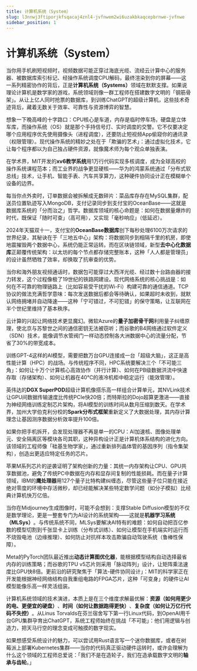 ```yaml
---
title: 计算机系统（System）
slug: l3nnwj3ftiporjkfsqacaj4znl4-jvfnwem2wi6uzakbkaqcepbrnwe-jvfnwe
sidebar_position: 1
---
```



# 计算机系统（System）

当你用手机刷短视频时，视频数据可能正穿过海底光缆、流经云计算中心的服务器、被数据库索引标记、经操作系统调度CPU解码，最终渲染到你的屏幕——这一系列精密协作的背后，正是<b>计算机系统（Systems）​</b>领域在默默支撑。如果说理论计算机是数学家的游戏，系统领域则像一群工程师在搭建数字文明的「钢筋骨架」。从让上亿人同时抢票的数据库，到训练ChatGPT的超级计算机，这些技术奇迹背后，藏着无数关于效率、可靠性与资源博弈的智慧。

想象一下晚高峰的十字路口：CPU核心是车道，内存是临时停车场，硬盘是立体车库，而操作系统（OS）就是那个手持信号灯、实时调度的交警。它不仅要决定哪个应用程序优先使用摄像头（进程调度），还要防止短视频App偷窥你的通讯录（权限管理）。现代操作系统的精妙之处在于「欺骗的艺术」：通过虚拟化技术，它让每个程序都以为自己独占硬件资源，就像魔术师为每个观众单独表演。

在学术界，MIT开发的<b>xv6教学系统</b>用1万行代码实现多核调度，成为全球高校的操作系统课程范本；而工业界的战争更显硬核——华为的鸿蒙系统通过「分布式软总线」技术，让手机、智能手表、汽车共享算力，这种硬件协同设计正在模糊单个设备的边界。

每当你点外卖时，订单数据会被拆解成无数碎片：菜品库存存在MySQL集群，配送员位置轨迹写入MongoDB，支付记录同步到支付宝的OceanBase——这就是数据库系统的「分而治之」哲学。数据库领域的核心命题是：如何在数据量爆炸的时代，既保证「随时可查」（高可用），又实现「毫秒响应」（低延迟）。

2024年天猫双十一，支付宝的<b>OceanBase数据库</b>创下每秒处理6100万次请求的世界纪录，其秘诀在于「三地五中心」架构：将数据同步到相隔千里的机房，即使地震摧毁两个数据中心，系统仍能正常运转。而在区块链领域，新型<b>去中心化数据库</b>正颠覆传统架构：以太坊的每个节点都存储完整账本，这种「人人都是管理员」的设计虽然牺牲了效率，却换取了抗审查的优势。

当你和海外朋友视频通话时，数据包可能穿过大西洋光缆、经过数十台路由器的接力转发，这个过程像极了19世纪的铁路网建设。现代网络系统的核心挑战是：如何在不可靠的物理链路上（比如容易受干扰的Wi-Fi）构建可靠的通信通道。TCP协议的做法充满哲学意味：每次发送数据后都会等待确认，如果超时未收到，就默认网络拥堵并自动降速——这种「宁可错过，不可犯错」的保守策略，让互联网在半个世纪里维持了基本秩序。

云计算的兴起让网络技术更显魔幻。微软Azure的<b>量子加密骨干网</b>利用量子纠缠原理，使北京与苏黎世之间的通信密钥无法被窃听；而谷歌的B4网络通过软件定义（SDN）技术，能像调节水管阀门一样动态控制各大洲数据中心的流量分配，节省了30%的带宽成本。

训练GPT-4这样的AI模型，需要把数万台GPU连接成一台「超级大脑」，这正是高性能计算（HPC）的战场。与传统程序不同，HPC系统要解决三个「不可能三角」：如何让十万个计算核心高效协作（并行计算）、如何在PB级数据洪流中快速存取（存储架构）、如何让机器在40℃的液冷机柜中稳定运行（能效管理）。

英伟达的<b>DGX SuperPOD</b>超级计算机像搭乐高一样组合计算单元，其NVLink技术让GPU间数据传输速度比传统PCIe快20倍；而特斯拉的Dojo超算更激进——直接为神经网络训练定制芯片架构，将AI模型的训练时间从数月压缩到数天。在学术界，加州大学伯克利分校的<b>Spark分布式框架</b>重新定义了大数据处理，其内存计算理念让基因测序数据分析效率提升100倍。

如果你把手机拆开，会发现处理器不再是单一的CPU：AI加速核、图像处理单元、安全隔离区等模块各司其职，这种异构设计正是计算机体系结构的进化方向。该领域的工程师像「硅基生物学家」，通过重新排列晶体管的基因序列（指令集架构），创造出更适应特定任务的芯片。

苹果M系列芯片的逆袭证明了架构创新的力量：其统一内存架构让CPU、GPU共享数据池，避免了传统PC中数据在内存和显存间复制的性能损耗。而在量子计算领域，IBM的<b>鹰处理器</b>用127个量子比特构建纠缠态，尽管这些量子位只能在接近绝对零度的环境中存活微秒，却已经能解决某些特定数学问题（如分子模拟）比经典计算机快万亿倍。

当你在Midjourney生成图像时，可能不会想到：支撑Stable Diffusion模型的不仅是数学理论，更是一整套专门为AI设计的系统架构——这就是<b>机器学习系统（MLSys）​</b>。与传统系统不同，MLSys要解决AI特有的难题：如何自动把百亿参数的模型切割到千张显卡上训练（分布式训练）、如何让模型在手机端实时运行而不烧毁电池（边缘推理）、如何防止对抗样本攻击欺骗自动驾驶系统（鲁棒性保障）。

Meta的PyTorch团队最近推出<b>动态计算图优化器</b>，能根据模型结构自动选择最省内存的训练策略；而谷歌的TPU v5芯片则采用「脉动阵列」设计，让矩阵乘法速度比GPU快8倍。更前沿的研究聚焦于「算法-硬件协同设计」：MIT的科学家正在开发能根据神经网络结构自我重组电路的FPGA芯片，这种「可变身」的硬件让AI模型能像乐高一样灵活组装。

计算机系统领域的技术演进，本质上是在三个维度求解最优解：​<b>资源（如何用更少的电、更便宜的硬盘）​</b>、<b>时间（如何让数据跑得更快）​</b>、<b>复杂度（如何让万亿行代码不失控）​</b>。从Linus Torvalds在芬兰宿舍写下第一行Linux代码，到OpenAI用千台GPU集群孕育出ChatGPT，系统工程师始终在挑战「不可能」：他们用逻辑与创造力，把天马行空的理念变成可触摸的数字现实。

如果想感受系统设计的魅力，可以尝试用Rust语言写一个迷你数据库，或者在树莓派上部署Kubernetes集群——当你的代码真正驱动硬件运转时，或许会理解为什么这个领域的工程师总爱说：「我们不是在造轮子，我们在造承载数字文明的<b>轴承与齿轮</b>。」

